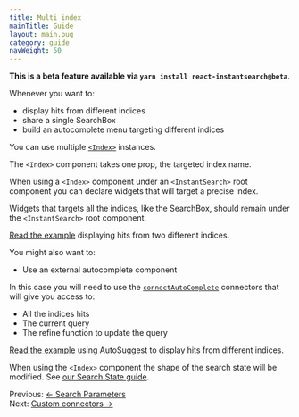 ```yaml
---
title: Multi index
mainTitle: Guide
layout: main.pug
category: guide
navWeight: 50
---
```


**This is a beta feature available via `yarn install react-instantsearch@beta`**.

Whenever you want to:

* display hits from different indices
* share a single SearchBox
* build an autocomplete menu targeting different indices

You can use multiple [`<Index>`](widgets/<Index>.html) instances.

The `<Index>` component takes one prop, the targeted index name.

When using a `<Index>` component under an `<InstantSearch>` root component you can declare widgets that will target a precise index.

Widgets that targets all the indices, like the SearchBox, should remain under the `<InstantSearch>` root component.

[Read the example](https://github.com/algolia/react-instantsearch/tree/master/packages/react-instantsearch/examples/multi-index) displaying hits from two different indices.

You might also want to:

* Use an external autocomplete component

In this case you will need to use the [`connectAutoComplete`](connectors/connectAutoComplete.html) connectors that will give you access to:

* All the indices hits
* The current query
* The refine function to update the query

[Read the example](https://github.com/algolia/react-instantsearch/blob/master/packages/react-instantsearch/examples/autocomplete/src/App-Multi-Index.js) using AutoSuggest to display hits from different indices.

When using the `<Index>` component the shape of the search state will be modified. See
[our Search State guide](guide/Search_state.html).

<div class="guide-nav">
    <div class="guide-nav-left">
        Previous: <a href="guide/Search_parameters.html">← Search Parameters</a>
    </div>
    <div class="guide-nav-right">
        Next: <a href="guide/Custom_connectors.html">Custom connectors →</a>
    </div>
</div>
